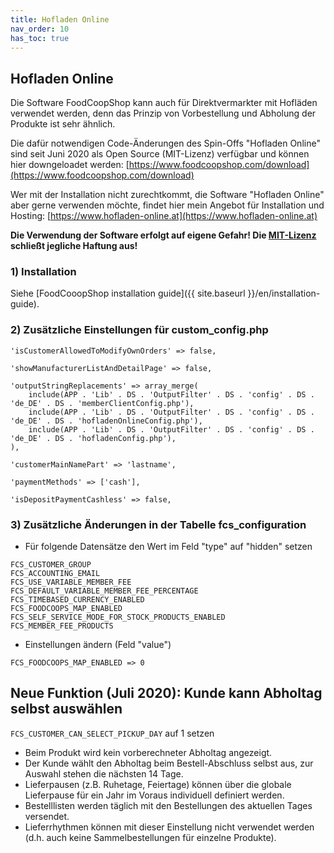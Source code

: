 ```yaml
---
title: Hofladen Online
nav_order: 10
has_toc: true
---
```


## Hofladen Online

Die Software FoodCoopShop kann auch für Direktvermarkter mit Hofläden verwendet werden, denn das Prinzip von Vorbestellung und Abholung der Produkte ist sehr ähnlich.

Die dafür notwendigen Code-Änderungen des Spin-Offs "Hofladen Online" sind seit Juni 2020 als Open Source (MIT-Lizenz) verfügbar und können hier downgeloadet werden:
[https://www.foodcoopshop.com/download](https://www.foodcoopshop.com/download)

Wer mit der Installation nicht zurechtkommt, die Software "Hofladen Online" aber gerne verwenden möchte, findet hier mein Angebot für Installation und Hosting: [https://www.hofladen-online.at](https://www.hofladen-online.at)

**Die Verwendung der Software erfolgt auf eigene Gefahr! Die [MIT-Lizenz]({{site.repo_url}}/blob/develop/LICENSE) schließt jegliche Haftung aus!**

### 1) Installation

Siehe [FoodCooopShop installation guide]({{ site.baseurl }}/en/installation-guide).

### 2) Zusätzliche Einstellungen für custom_config.php

```
'isCustomerAllowedToModifyOwnOrders' => false,

'showManufacturerListAndDetailPage' => false,

'outputStringReplacements' => array_merge(
    include(APP . 'Lib' . DS . 'OutputFilter' . DS . 'config' . DS . 'de_DE' . DS . 'memberClientConfig.php'),
    include(APP . 'Lib' . DS . 'OutputFilter' . DS . 'config' . DS . 'de_DE' . DS . 'hofladenOnlineConfig.php'),
    include(APP . 'Lib' . DS . 'OutputFilter' . DS . 'config' . DS . 'de_DE' . DS . 'hofladenConfig.php'),
),

'customerMainNamePart' => 'lastname',

'paymentMethods' => ['cash'],

'isDepositPaymentCashless' => false,
```

### 3) Zusätzliche Änderungen in der Tabelle fcs_configuration

* Für folgende Datensätze den Wert im Feld "type" auf "hidden" setzen

```
FCS_CUSTOMER_GROUP
FCS_ACCOUNTING_EMAIL
FCS_USE_VARIABLE_MEMBER_FEE
FCS_DEFAULT_VARIABLE_MEMBER_FEE_PERCENTAGE
FCS_TIMEBASED_CURRENCY_ENABLED
FCS_FOODCOOPS_MAP_ENABLED
FCS_SELF_SERVICE_MODE_FOR_STOCK_PRODUCTS_ENABLED
FCS_MEMBER_FEE_PRODUCTS
```

* Einstellungen ändern (Feld "value")

```
FCS_FOODCOOPS_MAP_ENABLED => 0
```

## Neue Funktion (Juli 2020): Kunde kann Abholtag selbst auswählen

```FCS_CUSTOMER_CAN_SELECT_PICKUP_DAY``` auf 1 setzen

* Beim Produkt wird kein vorberechneter Abholtag angezeigt.
* Der Kunde wählt den Abholtag beim Bestell-Abschluss selbst aus, zur Auswahl stehen die nächsten 14 Tage.
* Lieferpausen (z.B. Ruhetage, Feiertage) können über die globale Lieferpause für ein Jahr im Voraus individuell definiert werden.
* Bestelllisten werden täglich mit den Bestellungen des aktuellen Tages versendet.
* Lieferrhythmen können mit dieser Einstellung nicht verwendet werden (d.h. auch keine Sammelbestellungen für einzelne Produkte).
